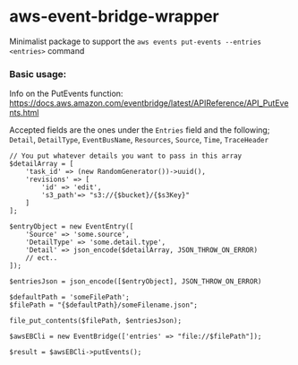 # aws-event-bridge-wrapper

Minimalist package to support the `aws events put-events --entries <entries>` command

### Basic usage:

Info on the PutEvents function:
https://docs.aws.amazon.com/eventbridge/latest/APIReference/API_PutEvents.html

Accepted fields are the ones under the `Entries` field and the following; 
`Detail`, `DetailType`, `EventBusName`, `Resources`, `Source`, `Time`, `TraceHeader`

```
// You put whatever details you want to pass in this array
$detailArray = [
    'task_id' => (new RandomGenerator())->uuid(),
    'revisions' => [
        'id' => 'edit',
        's3_path'=> "s3://{$bucket}/{$s3Key}"
    ]
];

$entryObject = new EventEntry([
    'Source' => 'some.source',
    'DetailType' => 'some.detail.type',
    'Detail' => json_encode($detailArray, JSON_THROW_ON_ERROR)
    // ect..
]);

$entriesJson = json_encode([$entryObject], JSON_THROW_ON_ERROR)

$defaultPath = 'someFilePath';
$filePath = "{$defaultPath}/someFilename.json";

file_put_contents($filePath, $entriesJson);

$awsEBCli = new EventBridge(['entries' => "file://$filePath"]);

$result = $awsEBCli->putEvents();
```